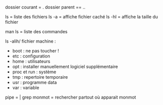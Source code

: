 dossier courant = . 
dossier parent == ..


ls = liste des fichiers
ls -a = affiche fichier caché
ls -hl = affiche la taille du fichier

man ls = liste des commandes


ls -alih/
fichier machine : 
- boot : ne pas toucher ! 
- etc : configuration
- home : utilisateurs
- opt : installer manuellement logiciel supplémentaire
- proc et run : système
- tmp : repertoire temporaire
- usr : programme data
- var : variable 


pipe = |
grep monmot = rechercher partout où apparait monmot